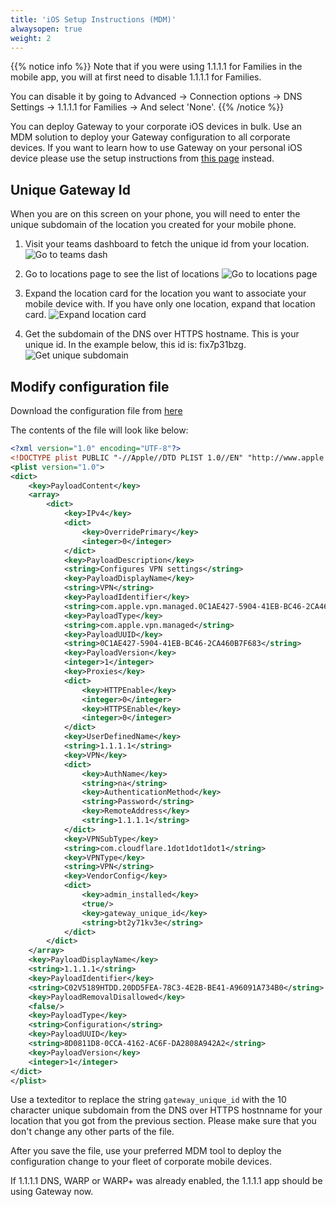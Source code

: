 ```yaml
---
title: 'iOS Setup Instructions (MDM)'
alwaysopen: true
weight: 2
---
```


{{% notice info %}}
Note that if you were using 1.1.1.1 for Families in the mobile app, you will at first need to disable 1.1.1.1 for Families.

You can disable it by going to Advanced -> Connection options -> DNS Settings -> 1.1.1.1 for Families -> And select 'None'.
{{% /notice %}}

You can deploy Gateway to your corporate iOS devices in bulk. Use an MDM solution to deploy your Gateway configuration to all corporate devices. If you want to learn how to use Gateway on your personal iOS device please use the setup instructions from [this page](../manual/) instead.

## Unique Gateway Id

When you are on this screen on your phone, you will need to enter the unique subdomain of the location you created for your mobile phone.

1. Visit your teams dashboard to fetch the unique id from your location.
   ![Go to teams dash](/media/go-to-teams-dashboard.png)

2. Go to locations page to see the list of locations
   ![Go to locations page](/media/go-to-locations-page.png)

3. Expand the location card for the location you want to associate your mobile device with. If you have only one location, expand that location card.
   ![Expand location card](/media/expand-location-card.png)

4. Get the subdomain of the DNS over HTTPS hostname. This is your unique id. In the example below, this id is: fix7p31bzg.
   ![Get unique subdomain](/media/unique-gateway-id.png)

## Modify configuration file

Download the configuration file from [here](/media/cfteams.mobileconfig)

The contents of the file will look like below:

```xml
<?xml version="1.0" encoding="UTF-8"?>
<!DOCTYPE plist PUBLIC "-//Apple//DTD PLIST 1.0//EN" "http://www.apple.com/DTDs/PropertyList-1.0.dtd">
<plist version="1.0">
<dict>
	<key>PayloadContent</key>
	<array>
		<dict>
			<key>IPv4</key>
			<dict>
				<key>OverridePrimary</key>
				<integer>0</integer>
			</dict>
			<key>PayloadDescription</key>
			<string>Configures VPN settings</string>
			<key>PayloadDisplayName</key>
			<string>VPN</string>
			<key>PayloadIdentifier</key>
			<string>com.apple.vpn.managed.0C1AE427-5904-41EB-BC46-2CA460B7F683</string>
			<key>PayloadType</key>
			<string>com.apple.vpn.managed</string>
			<key>PayloadUUID</key>
			<string>0C1AE427-5904-41EB-BC46-2CA460B7F683</string>
			<key>PayloadVersion</key>
			<integer>1</integer>
			<key>Proxies</key>
			<dict>
				<key>HTTPEnable</key>
				<integer>0</integer>
				<key>HTTPSEnable</key>
				<integer>0</integer>
			</dict>
			<key>UserDefinedName</key>
			<string>1.1.1.1</string>
			<key>VPN</key>
			<dict>
				<key>AuthName</key>
				<string>na</string>
				<key>AuthenticationMethod</key>
				<string>Password</string>
				<key>RemoteAddress</key>
				<string>1.1.1.1</string>
			</dict>
			<key>VPNSubType</key>
			<string>com.cloudflare.1dot1dot1dot1</string>
			<key>VPNType</key>
			<string>VPN</string>
			<key>VendorConfig</key>
			<dict>
				<key>admin_installed</key>
				<true/>
				<key>gateway_unique_id</key>
				<string>bt2y71kv3e</string>
			</dict>
		</dict>
	</array>
	<key>PayloadDisplayName</key>
	<string>1.1.1.1</string>
	<key>PayloadIdentifier</key>
	<string>C02V5189HTDD.20DD5FEA-78C3-4E2B-BE41-A96091A734B0</string>
	<key>PayloadRemovalDisallowed</key>
	<false/>
	<key>PayloadType</key>
	<string>Configuration</string>
	<key>PayloadUUID</key>
	<string>8D0811D8-0CCA-4162-AC6F-DA2808A942A2</string>
	<key>PayloadVersion</key>
	<integer>1</integer>
</dict>
</plist>
```

Use a texteditor to replace the string `gateway_unique_id` with the 10 character unique subdomain from the DNS over HTTPS hostnname for your location that you got from the previous section. Please make sure that you don't change any other parts of the file.

After you save the file, use your preferred MDM tool to deploy the configuration change to your fleet of corporate mobile devices.

If 1.1.1.1 DNS, WARP or WARP+ was already enabled, the 1.1.1.1 app should be using Gateway now.
